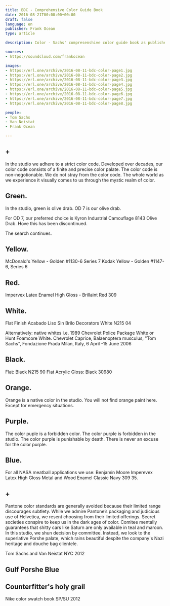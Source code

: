 ```yaml
---
title: BDC - Comprehensive Color Guide Book
date: 2016-08-21T00:00:00+00:00
draft: false
language: en
publisher: Frank Ocean
type: article

description: Color - Sachs' compresenshive color guide book as published in issue 1 of Boys Don't Cry Magazine.

sources:
- https://soundcloud.com/frankocean

images:
- https://erl.one/archive/2016-08-11-bdc-color-page1.jpg
- https://erl.one/archive/2016-08-11-bdc-color-page2.jpg
- https://erl.one/archive/2016-08-11-bdc-color-page3.jpg
- https://erl.one/archive/2016-08-11-bdc-color-page4.jpg
- https://erl.one/archive/2016-08-11-bdc-color-page5.jpg
- https://erl.one/archive/2016-08-11-bdc-color-page6.jpg
- https://erl.one/archive/2016-08-11-bdc-color-page7.jpg
- https://erl.one/archive/2016-08-11-bdc-color-page8.jpg

people:
- Tom Sachs
- Van Neistat
- Frank Ocean

---
```


## + ##

In the studio we adhere to a strict color code. Developed over decades, our color code consists of a finite and precise color palate. The color code is non-negotionable. We do not stray from the color code. The whole world as we experience it visually comes to us through the mystic realm of color.

## Green. ##
In the studio, green is olive drab. OD 7 is our olive drab.

For OD 7, our preferred choice is Kyron Industrial Camouflage 8143 Olive Drab. Hove this has been discontinued.

The search continues.

## Yellow. ##
McDonald's Yellow - Golden #1130-6 Series 7
Kodak Yellow - Golden #1147-6, Series 6

## Red. ##
Impervex Latex Enamel High Gloss - Brillaint Red 309

## White. ##
Flat Finish Acabado Liso Sin Brilo Decorators White N215 04

Alternatively: native whites i.e. 1989 Chevrolet Police Package White or Hunt Foamcore White. Chevrolet Caprice, Balaenoptera musculus, "Tom Sachs", Fondazione Prada Milan, Italy, 6 April -15 June 2006

## Black. ##
Flat: Black N215 90 Flat Acrylic
Gloss: Black 30980

## Orange. ##
Orange is a native color in the studio.
You will not find orange paint here.
Except for emergency situations.

## Purple. ##
The color puple is a forbidden color. The color purple is forbidden in the studio. The color purple is punishable by death. There is never an excuse for the color purple.

## Blue. ##
For all NASA meatball applications we use:
Benjamin Moore Imperevex Latex High Gloss Metal and Wood Enamel Classic Navy 309 35.

## + ##

Pantone color standards are generally avoided because their limited range discourages subtlety. While we admire Pantone’s packaging and judicious use of Helvetica, we resent choosing from their limited offerings. Secret societies conspire to keep us in the dark ages of color. Comitee mentally guarantees that shitty cars like Saturn are only available in teal and maroon.
In this studio, we shun decision by committee. Instead, we look to the superlative Porshe palate, which rains beautiful despite the company's Nazi heritage and douche bag clientele.

Tom Sachs and Van Neistat
NYC 2012


## Gulf Porshe Blue ##


## Counterfitter's holy grail ##
Nike color swatch book SP/SU 2012